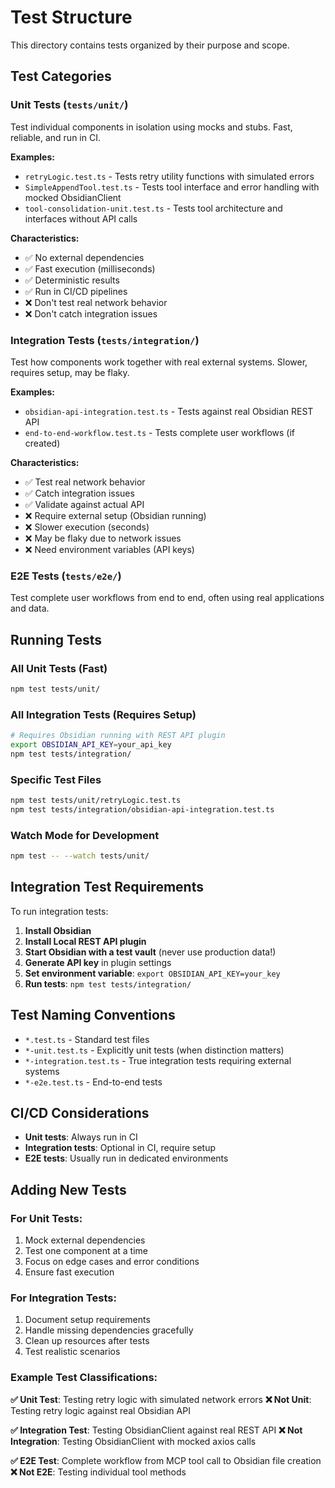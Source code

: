 # Test Structure

This directory contains tests organized by their purpose and scope.

## Test Categories

### Unit Tests (`tests/unit/`)
Test individual components in isolation using mocks and stubs. Fast, reliable, and run in CI.

**Examples:**
- `retryLogic.test.ts` - Tests retry utility functions with simulated errors
- `SimpleAppendTool.test.ts` - Tests tool interface and error handling with mocked ObsidianClient
- `tool-consolidation-unit.test.ts` - Tests tool architecture and interfaces without API calls

**Characteristics:**
- ✅ No external dependencies
- ✅ Fast execution (milliseconds)
- ✅ Deterministic results
- ✅ Run in CI/CD pipelines
- ❌ Don't test real network behavior
- ❌ Don't catch integration issues

### Integration Tests (`tests/integration/`)
Test how components work together with real external systems. Slower, requires setup, may be flaky.

**Examples:**
- `obsidian-api-integration.test.ts` - Tests against real Obsidian REST API
- `end-to-end-workflow.test.ts` - Tests complete user workflows (if created)

**Characteristics:**
- ✅ Test real network behavior
- ✅ Catch integration issues
- ✅ Validate against actual API
- ❌ Require external setup (Obsidian running)
- ❌ Slower execution (seconds)
- ❌ May be flaky due to network issues
- ❌ Need environment variables (API keys)

### E2E Tests (`tests/e2e/`)
Test complete user workflows from end to end, often using real applications and data.

## Running Tests

### All Unit Tests (Fast)
```bash
npm test tests/unit/
```

### All Integration Tests (Requires Setup)
```bash
# Requires Obsidian running with REST API plugin
export OBSIDIAN_API_KEY=your_api_key
npm test tests/integration/
```

### Specific Test Files
```bash
npm test tests/unit/retryLogic.test.ts
npm test tests/integration/obsidian-api-integration.test.ts
```

### Watch Mode for Development
```bash
npm test -- --watch tests/unit/
```

## Integration Test Requirements

To run integration tests:

1. **Install Obsidian**
2. **Install Local REST API plugin**
3. **Start Obsidian with a test vault** (never use production data!)
4. **Generate API key** in plugin settings
5. **Set environment variable**: `export OBSIDIAN_API_KEY=your_key`
6. **Run tests**: `npm test tests/integration/`

## Test Naming Conventions

- `*.test.ts` - Standard test files
- `*-unit.test.ts` - Explicitly unit tests (when distinction matters)
- `*-integration.test.ts` - True integration tests requiring external systems
- `*-e2e.test.ts` - End-to-end tests

## CI/CD Considerations

- **Unit tests**: Always run in CI
- **Integration tests**: Optional in CI, require setup
- **E2E tests**: Usually run in dedicated environments

## Adding New Tests

### For Unit Tests:
1. Mock external dependencies
2. Test one component at a time
3. Focus on edge cases and error conditions
4. Ensure fast execution

### For Integration Tests:
1. Document setup requirements
2. Handle missing dependencies gracefully
3. Clean up resources after tests
4. Test realistic scenarios

### Example Test Classifications:

**✅ Unit Test**: Testing retry logic with simulated network errors
**❌ Not Unit**: Testing retry logic against real Obsidian API

**✅ Integration Test**: Testing ObsidianClient against real REST API
**❌ Not Integration**: Testing ObsidianClient with mocked axios calls

**✅ E2E Test**: Complete workflow from MCP tool call to Obsidian file creation
**❌ Not E2E**: Testing individual tool methods